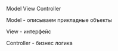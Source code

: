 Model View Controller

Model - описываем прикладные объекты

View - интерфейс

Controller - бизнес логика

